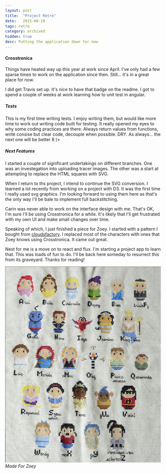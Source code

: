 ```yaml
---
layout: post
title:  "Project Retro"
date:   2015-08-19
tags: retro
category: archived
hidden: true
desc: Putting the application down for now
---
```


#### Crosstronica

Things have heated way up this year at work since April. I've only had a few sparse times to work on the application since then. Still... it's in a great place for now.

I did get Travis set up. It's nice to have that badge on the readme. I got to spend a couple of weeks at work learning how to unit test in angular.

##### Tests

This is my first time writing tests. I enjoy writing them, but would like more time to work out writing code built for testing. It really opened my eyes to why some coding practices are there. Always return values from functions, write consise but clear code, decouple when possible. DRY. As always... the next one will be better 8 )>

##### Next Features

I started a couple of significant undertakings on different branches. One was an investegation into uploading tracer images. The other was a start at attempting to replace the HTML squares with SVG.

When I return to ths project, I intend to continue the SVG conversion. I learned a lot recently from working on a project with D3. It was the first time I really used svg graphics. I'm looking forward to using them here as that's the only way I'll be bale to implement full backstitching.

Carin was never able to work on the interface design with me. That's OK, I'm sure I'll be using Crosstronica for a while. It's likely that I'll get frustrated with my own UI and make small changes over time.

Speaking of which, I just finished a piece for Zoey. I started with a pattern I bought from [cloudsfactory](http://cloudsfactory.net). I replaced most of the characters with ones that Zoey knows using Crosstronica. It came out great.

Next for me is a move on to react and flux. I'm starting a project app to learn that. This was loads of fun to do. I'll be back here someday to resurrect this from its graveyard. Thanks for reading!

<div class="image-plus-caption">
  <img src="/ms_assets/images/diz.png">
  <em>Made For Zoey</em>
</div>
